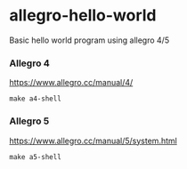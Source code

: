 # allegro-hello-world

Basic hello world program using allegro 4/5

### Allegro 4
https://www.allegro.cc/manual/4/

```shell
make a4-shell
```

### Allegro 5
https://www.allegro.cc/manual/5/system.html

```shell
make a5-shell
```
